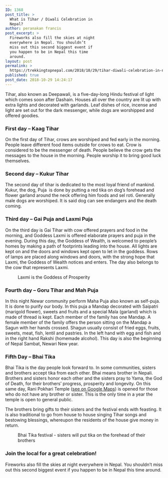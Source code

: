 ```yaml
---
ID: 1368
post_title: >
  What is Tihar / Diwali Celebration in
  Nepal?
author: peranakan francis
post_excerpt: >
  Fireworks also fill the skies at night
  everywhere in Nepal. You shouldn’t
  miss out this second biggest event if
  you happen to be in Nepal this time
  around.
layout: post
permalink: >
  https://trekkingtopnepal.com/2018/10/29/tihar-diwali-celebration-in-nepal/
published: true
post_date: 2018-10-29 14:24:17
---
```

<!-- wp:paragraph -->
<p>Tihar, also known as Deepawali, is a five-day-long Hindu festival of light which comes soon after Dashain.&nbsp;Houses all over the country are lit up with extra lights and decorated with garlands. Leaf dishes of rice, incense and light are set out for the dark messenger, while dogs are worshipped and offered goodies.</p>
<!-- /wp:paragraph -->

<!-- wp:heading {"level":3} -->
<h3><strong>First day – Kaag Tihar</strong></h3>
<!-- /wp:heading -->

<!-- wp:paragraph -->
<p>On the first day of Tihar, crows are worshiped and fed early in the morning. People leave different food items outside for crows to eat. Crow is considered to be the messenger of death. People believe the crow gets the messages to the house in the morning. People worship it to bring good luck themselves.&nbsp;</p>
<!-- /wp:paragraph -->

<!-- wp:heading {"level":3} -->
<h3><strong>Second day – Kukur Tihar</strong></h3>
<!-- /wp:heading -->

<!-- wp:paragraph -->
<p>The second day of tihar is dedicated to the most loyal friend of mankind. Kukur, the dog, Puja &nbsp;is done by putting a red tika on dog’s forehead and flower garland around the neck offering him foods and sel roti. Generally male dogs are worshiped. It is said dog can see endangers and the death coming.&nbsp;</p>
<!-- /wp:paragraph -->

<!-- wp:heading {"level":3} -->
<h3><strong>Third day – Gai Puja and Laxmi Puja</strong></h3>
<!-- /wp:heading -->

<!-- wp:paragraph -->
<p>On the third day is Gai Tihar with cow offered prayers and food in the morning, and Goddess Laxmi is offered elaborate prayers and puja in the evening.&nbsp;During this day, the Goddess of Wealth, is welcomed to people’s homes by making a path of footprints leading into the house. All lights are kept on and the doors and windows kept open to let in the goddess. Rows of lamps are placed along windows and doors, with the strong hope that Laxmi, the Goddess of Wealth notices and enters.&nbsp;The day also belongs to the cow that represents Laxmi.</p>
<!-- /wp:paragraph -->

<!-- wp:image {"id":1374} -->
<figure class="wp-block-image"><img src="https://res.cloudinary.com/trekkingtopnepal/image/upload/v1544804105/lakshmi-1033429_imfwlq.jpg" alt="" class="wp-image-1374"/><figcaption>Laxmi is the Goddess of Prosperity</figcaption></figure>
<!-- /wp:image -->

<!-- wp:heading {"level":3} -->
<h3><strong>Fourth day – Goru Tihar and Mah Puja</strong></h3>
<!-- /wp:heading -->

<!-- wp:paragraph -->
<p>In this night Newar community perform Maha Puja also known as self-puja. It is done to purify our body. In this puja a Mandap decorated with Saipatri (marigold flower), sweets and fruits and a special Mala (garland) which is made of thread is kept. Each member of the family has one Mandap. A female member of the family offers the person sitting on the Mandap a Sagun with her hands crossed. Shagun usually consist of fried eggs, fruits, sweets, meat, fish, lentil and pastries. In the left hand with egg and fish and in the right hand Rakshi (homemade alcohol). This day is also the beginning of Nepal Sambat, Newari New year.&nbsp;&nbsp;</p>
<!-- /wp:paragraph -->

<!-- wp:heading {"level":3} -->
<h3><strong>Fifth Day – Bhai Tika</strong></h3>
<!-- /wp:heading -->

<!-- wp:paragraph -->
<p>Bhai Tika is the day people look forward to. In some communities, sisters and brothers accept tika from each other. Bhai means brother in Nepali. Brothers and sisters honor each other and the sisters pray to Yama, the God of Death, for their brothers’ progress, prosperity and longevity.&nbsp;On this same day, Rani Pokhari Temple (<a href="https://goo.gl/maps/8BYNJfTbjH92">see on Google Maps</a>) is opened for those who do not have any brother or sister. This is the only time in a year the temple is open to general public.</p>
<!-- /wp:paragraph -->

<!-- wp:paragraph -->
<p>The brothers bring gifts to their sisters and the festival ends with feasting. It is also traditional to go from house to house singing Tihar songs and bestowing blessings, whereupon the residents of the house give money in return.</p>
<!-- /wp:paragraph -->

<!-- wp:image {"id":1376} -->
<figure class="wp-block-image"><img src="https://res.cloudinary.com/trekkingtopnepal/image/upload/v1544804104/pooja-2725137_shz7z5.jpg" alt="" class="wp-image-1376"/><figcaption>Bhai Tika festival - sisters will put tika on the forehead of their brothers </figcaption></figure>
<!-- /wp:image -->

<!-- wp:heading {"level":3} -->
<h3>Join the local for a great celebration!</h3>
<!-- /wp:heading -->

<!-- wp:paragraph -->
<p>Fireworks also fill the skies at night everywhere in Nepal. You shouldn’t miss out this second biggest event if you happen to be in Nepal this time around.</p>
<!-- /wp:paragraph -->

<!-- wp:html -->
<div class="sharethis-inline-reaction-buttons"></div>
<!-- /wp:html -->